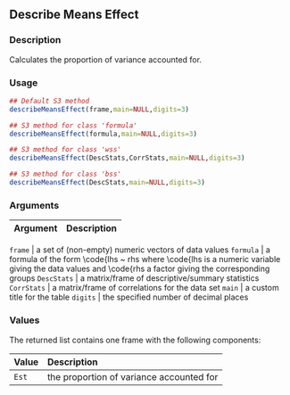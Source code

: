 ## Describe Means Effect

### Description

Calculates the proportion of variance accounted for.

### Usage

```r
## Default S3 method
describeMeansEffect(frame,main=NULL,digits=3)

## S3 method for class 'formula'
describeMeansEffect(formula,main=NULL,digits=3)

## S3 method for class 'wss'
describeMeansEffect(DescStats,CorrStats,main=NULL,digits=3)

## S3 method for class 'bss'
describeMeansEffect(DescStats,main=NULL,digits=3)
```

### Arguments

Argument | Description
:-- | :--

```frame``` | a set of (non-empty) numeric vectors of data values
```formula``` | a formula of the form \code{lhs ~ rhs where \code{lhs is a numeric variable giving the data values and \code{rhs a factor giving the corresponding groups
```DescStats``` | a matrix/frame of descriptive/summary statistics
```CorrStats``` | a matrix/frame of correlations for the data set
```main``` | a custom title for the table
```digits``` | the specified number of decimal places

### Values

The returned list contains one frame with the following components:

Value | Description
:-- | :--
```Est``` | the proportion of variance accounted for
